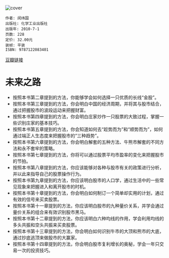 ![cover](https://img9.doubanio.com/view/subject/s/public/s4453204.jpg)

    作者: 闵纬国
    出版社: 化学工业出版社
    出版年: 2010-7-1
    页数: 228
    定价: 32.00元
    装帧: 平装
    ISBN: 9787122083401

[豆瓣链接](https://book.douban.com/subject/4924328/)













# 未来之路
- 按照本书第二章提到的方法，你能够学会如何选择一只优质的长线“金股”。
- 按照本书第三章提到的方法，你会明白中国的经济周期，并将其与股市结合，通过把握股市的波段运动来把握财富。
- 按照本书第四章提到的方法，你会明白庄家炒作一只股票的大致过程，掌握一些识别庄家的基本技巧。
- 按照本书第五章提到的方法，你会知道如何去“趁势而为”和“顺势而为”，如何通过端正人生态度来把握股市的“三种趋势”。
- 按照本书第六章提到的方法，你会明白解套的五种方法、牛熊市解套的不同方法和永不套牢的策略。
- 按照本书第七章提到的方法，你将可以通过股票平均市盈率的变化来把握股市的节拍。
- 按照本书第八章提到的方法，你应该能够对各种与股市有关的政策进行分析，并以此来指导自己的股票操作行为。
- 按照本书第九章提到的方法，你应该明白股市的人口学，通过生活中的一些常见现象来把握进入和离开股市的时机。
- 按照本书第十章提到的方法，你会明白如何制订一个简单却实用的计划，通过有效的信号来买卖股票。
- 按照本书第十一章提到的方法，你应该明白股市的九种量价关系，并学会通过量价关系的组合来有效识别股市黑马。
- 按照本书第十二章提到的方法，你应该明白六种均线的作用，学会利用均线的多头共振和空头共振来买卖股票。
- 按照本书第十三章提到的方法，你会明白如何识别牛市的大顶和熊市的大底，通过抄底逃顶来做股市的大赢家。
- 按照本书第十四章提到的方法，你会明白股市复利增长的奥秘，学会一年只交易一次的投资技巧。

